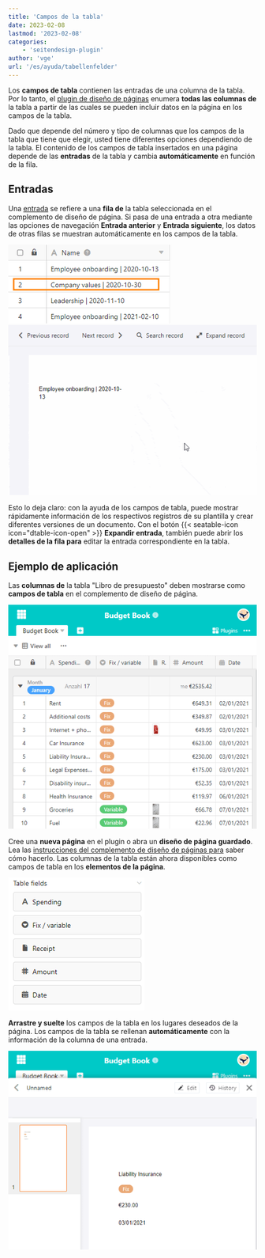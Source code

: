 ```yaml
---
title: 'Campos de la tabla'
date: 2023-02-08
lastmod: '2023-02-08'
categories:
    - 'seitendesign-plugin'
author: 'vge'
url: '/es/ayuda/tabellenfelder'
---
```


Los **campos de tabla** contienen las entradas de una columna de la tabla. Por lo tanto, el [plugin de diseño de páginas](https://seatable.io/es/docs/seitendesign-plugin/anleitung-zum-seitendesign-plugin/) enumera **todas las columnas de** la tabla a partir de las cuales se pueden incluir datos en la página en los campos de la tabla.

Dado que depende del número y tipo de columnas que los campos de la tabla que tiene que elegir, usted tiene diferentes opciones dependiendo de la tabla. El contenido de los campos de tabla insertados en una página depende de las **entradas** de la tabla y cambia **automáticamente** en función de la fila.

## Entradas

Una [entrada](https://seatable.io/es/docs/seitendesign-plugin/eintraege-und-seiten/) se refiere a una **fila de** la tabla seleccionada en el complemento de diseño de página. Si pasa de una entrada a otra mediante las opciones de navegación **Entrada anterior** y **Entrada siguiente**, los datos de otras filas se muestran automáticamente en los campos de la tabla.

![Segunda entrada de la tabla utilizada para el plugin de página.](images/Tabelle-2-eintraege.png)  
![Entrada dos cuando se utiliza el complemento de página.](images/Eintraege-2.gif)

Esto lo deja claro: con la ayuda de los campos de tabla, puede mostrar rápidamente información de los respectivos registros de su plantilla y crear diferentes versiones de un documento. Con el botón {{< seatable-icon icon="dtable-icon-open" >}} **Expandir entrada**, también puede abrir los **detalles de la fila para** editar la entrada correspondiente en la tabla.

## Ejemplo de aplicación

Las **columnas de** la tabla "Libro de presupuesto" deben mostrarse como **campos de tabla** en el complemento de diseño de página.

![Tabla ejemplo Libro de Presupuestos.](images/Tabelle-Budget-Book.png)

Cree una **nueva página** en el plugin o abra un **diseño de página guardado**. Lea las [instrucciones del complemento de diseño de páginas para](https://seatable.io/es/docs/seitendesign-plugin/anleitung-zum-seitendesign-plugin/) saber cómo hacerlo. Las columnas de la tabla están ahora disponibles como campos de tabla en los **elementos de la página**.

![Campos de la tabla del Libro de Presupuestos.](images/Tabellenfelder-Burdget-Book.png)

**Arrastre y suelte** los campos de la tabla en los lugares deseados de la página. Los campos de la tabla se rellenan **automáticamente** con la información de la columna de una entrada.

![Page Design Plugin Ejemplo Presupuesto Libro.](images/Seitendesign-Plugin-Budget-Book.png)
